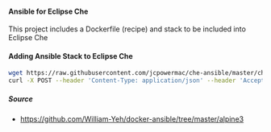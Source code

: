 #### Ansible for Eclipse Che

This project includes a Dockerfile (recipe) and stack to be included into Eclipse Che

#### Adding Ansible Stack to Eclipse Che

```bash
wget https://raw.githubusercontent.com/jcpowermac/che-ansible/master/che-ansible.json
curl -X POST --header 'Content-Type: application/json' --header 'Accept: application/json' -d @che-ansible.json http://localhost:8080/api/stack

```

##### Source

- https://github.com/William-Yeh/docker-ansible/tree/master/alpine3
